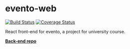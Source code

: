 # evento-web
[![Build Status](https://travis-ci.org/JaakkoLipsanen/evento.svg?branch=master)](https://travis-ci.org/JaakkoLipsanen/evento)
[![Coverage Status](https://coveralls.io/repos/github/JaakkoLipsanen/evento/badge.svg?branch=master)](https://coveralls.io/github/JaakkoLipsanen/evento?branch=master)

React front-end for evento, a project for university course.

[**Back-end repo**](https://github.com/anttilip/evento-server)



